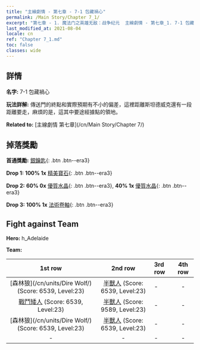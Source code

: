 ```yaml
---
title: "主線劇情 - 第七章 - 7-1 包藏禍心"
permalink: /Main Story/Chapter 7_1/
excerpt: "第七章 - 1. 魔法门之英雄无敌：战争纪元  主線劇情 - 第七章_1. 7-1 包藏禍心"
last_modified_at: 2021-08-04
locale: cn
ref: "Chapter 7_1.md"
toc: false
classes: wide
---
```


## 詳情

 **名字:** 7-1 包藏禍心

 **玩法詳解:** 傳送門的終點和實際預期有不小的偏差，這裡距離斯坦德威克還有一段距離要走，麻煩的是，這其中要途經據點的領地。

 **Related to:** [主線劇情 第七章](/cn/Main Story/Chapter 7/)

## 掉落獎勵

 **首通獎勵:** [銀鑰匙](/cn/Items/con_693/){: .btn .btn--era3}

 **Drop 1:** **100% 1x** [精美寶石](/cn/Items/mat_23/){: .btn .btn--era3}

 **Drop 2:** **60% 0x** [優質水晶](/cn/Items/mat_17/){: .btn .btn--era3}, **40% 1x** [優質水晶](/cn/Items/mat_17/){: .btn .btn--era3}

 **Drop 3:** **100% 1x** [法術卷軸](/cn/Items/con_694/){: .btn .btn--era3}


## Fight against Team
 **Hero:** h_Adelaide

 **Team:**


  | 1st row | 2nd row | 3rd row | 4th row |
  |:----:|:----:|:----|:----:|
  | [森林狼](/cn/units/Dire Wolf/) (Score: 6539, Level:23)  | [半獸人](/cn/units/Orc/) (Score: 6539, Level:23)  | - | - |
  | [戰鬥矮人](/cn/units/Dwarf/) (Score: 6539, Level:23)  | [半獸人](/cn/units/Orc/) (Score: 9589, Level:23)  | - | - |
  | [森林狼](/cn/units/Dire Wolf/) (Score: 6539, Level:23)  | [半獸人](/cn/units/Orc/) (Score: 6539, Level:23)  | - | - |
  | - | - | - | - |


